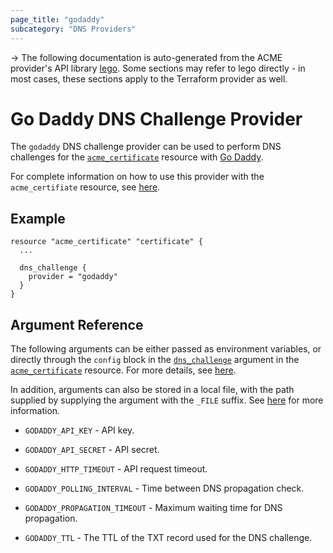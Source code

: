 ```yaml
---
page_title: "godaddy"
subcategory: "DNS Providers"
---
```


-> The following documentation is auto-generated from the ACME
provider's API library [lego](https://go-acme.github.io/lego/).  Some
sections may refer to lego directly - in most cases, these sections
apply to the Terraform provider as well.

# Go Daddy DNS Challenge Provider

The `godaddy` DNS challenge provider can be used to perform DNS challenges for
the [`acme_certificate`][resource-acme-certificate] resource with
[Go Daddy](https://godaddy.com).

[resource-acme-certificate]: ../resources/certificate.md

For complete information on how to use this provider with the `acme_certifiate`
resource, see [here][resource-acme-certificate-dns-challenges].

[resource-acme-certificate-dns-challenges]: ../resources/certificate.md#using-dns-challenges

## Example

```hcl
resource "acme_certificate" "certificate" {
  ...

  dns_challenge {
    provider = "godaddy"
  }
}
```
## Argument Reference

The following arguments can be either passed as environment variables, or
directly through the `config` block in the
[`dns_challenge`][resource-acme-certificate-dns-challenge-arg] argument in the
[`acme_certificate`][resource-acme-certificate] resource. For more details, see
[here][resource-acme-certificate-dns-challenges].

[resource-acme-certificate-dns-challenge-arg]: ../resources/certificate.md#dns_challenge

In addition, arguments can also be stored in a local file, with the path
supplied by supplying the argument with the `_FILE` suffix. See
[here][acme-certificate-file-arg-example] for more information.

[acme-certificate-file-arg-example]: ../resources/certificate.md#using-variable-files-for-provider-arguments

* `GODADDY_API_KEY` - API key.
* `GODADDY_API_SECRET` - API secret.

* `GODADDY_HTTP_TIMEOUT` - API request timeout.
* `GODADDY_POLLING_INTERVAL` - Time between DNS propagation check.
* `GODADDY_PROPAGATION_TIMEOUT` - Maximum waiting time for DNS propagation.
* `GODADDY_TTL` - The TTL of the TXT record used for the DNS challenge.



